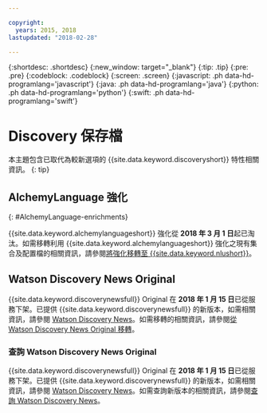 ```yaml
---

copyright:
  years: 2015, 2018
lastupdated: "2018-02-28"

---
```


{:shortdesc: .shortdesc}
{:new_window: target="_blank"}
{:tip: .tip}
{:pre: .pre}
{:codeblock: .codeblock}
{:screen: .screen}
{:javascript: .ph data-hd-programlang='javascript'}
{:java: .ph data-hd-programlang='java'}
{:python: .ph data-hd-programlang='python'}
{:swift: .ph data-hd-programlang='swift'}

# Discovery 保存檔

本主題包含已取代為較新選項的 {{site.data.keyword.discoveryshort}} 特性相關資訊。
{: tip}

## AlchemyLanguage 強化
{: #AlchemyLanguage-enrichments}

{{site.data.keyword.alchemylanguageshort}} 強化從 **2018 年 3 月 1 日**起已淘汰。如需移轉利用 {{site.data.keyword.alchemylanguageshort}} 強化之現有集合及配置檔的相關資訊，請參閱[將強化移轉至 {{site.data.keyword.nlushort}}](/docs/services/discovery/migrate-nlu.html)。

## Watson Discovery News Original

{{site.data.keyword.discoverynewsfull}} Original 在 **2018 年 1 月 15 日**已從服務下架。已提供 {{site.data.keyword.discoverynewsfull}} 的新版本，如需相關資訊，請參閱 [Watson Discovery News](watson-discovery-news.html)。如需移轉的相關資訊，請參閱[從 Watson Discovery News Original 移轉](/docs/services/discovery/migrate-bwdn.html)。

### 查詢 Watson Discovery News Original

{{site.data.keyword.discoverynewsfull}} Original 在 **2018 年 1 月 15 日**已從服務下架。已提供 {{site.data.keyword.discoverynewsfull}} 的新版本，如需相關資訊，請參閱 [Watson Discovery News](/docs/services/discovery/watson-discovery-news.html)。如需查詢新版本的相關資訊，請參閱[查詢 Watson Discovery News](/docs/services/discovery/using.html#querying-news)。

